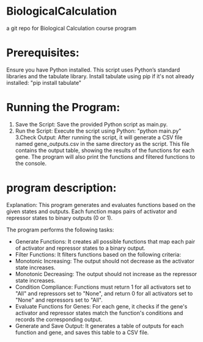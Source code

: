 # BiologicalCalculation
a git repo for Biological Calculation course program

# Prerequisites:
Ensure you have Python installed. This script uses Python’s standard libraries and the tabulate library. Install tabulate using pip if it's not already installed:
"pip install tabulate"

# Running the Program:
1. Save the Script: Save the provided Python script as main.py.
2. Run the Script: Execute the script using Python:
   "python main.py"
3.Check Output: After running the script, it will generate a CSV file named gene_outputs.csv in the same directory as the script.
 This file contains the output table, showing the results of the functions for each gene.
The program will also print the functions and filtered functions to the console.

# program description:
Explanation:
This program generates and evaluates functions based on the given states and outputs. 
Each function maps pairs of activator and repressor states to binary outputs (0 or 1). 

The program performs the following tasks:
* Generate Functions: It creates all possible functions that map each pair of activator and repressor states to a binary output.
* Filter Functions: It filters functions based on the following criteria:
* Monotonic Increasing: The output should not decrease as the activator state increases.
* Monotonic Decreasing: The output should not increase as the repressor state increases.
* Condition Compliance: Functions must return 1 for all activators set to "All" and repressors set to "None", and return 0 for all activators set to "None" and repressors set to "All".
* Evaluate Functions for Genes: For each gene, it checks if the gene's activator and repressor states match the function's conditions and records the corresponding output.
* Generate and Save Output: It generates a table of outputs for each function and gene, and saves this table to a CSV file.
